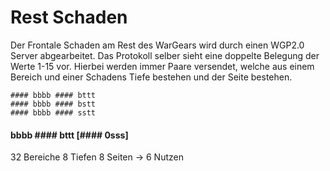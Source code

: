 # Rest Schaden

Der Frontale Schaden am Rest des WarGears wird durch einen WGP2.0 Server abgearbeitet. Das Protokoll selber sieht eine doppelte Belegung der Werte 1-15 vor. Hierbei werden immer Paare versendet, welche aus einem Bereich und einer Schadens Tiefe bestehen und der Seite bestehen.

```
#### bbbb #### bttt
#### bbbb #### bstt
#### bbbb #### sstt
```

#### bbbb #### bttt [#### 0sss]

32 Bereiche
8 Tiefen
8 Seiten -> 6 Nutzen